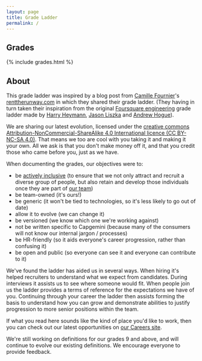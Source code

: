 ```yaml
---
layout: page
title: Grade Ladder
permalink: /
---
```


## Grades
{% include grades.html %}

## About
This grade ladder was inspired by a blog post from [Camille Fournier](https://twitter.com/skamille)'s [renttherunway.com](http://dresscode.renttherunway.com/blog/ladder) in which they shared their grade ladder. (They having in turn taken their  inspiration from the original [Foursquare engineering](http://engineering.foursquare.com/) grade ladder made by [Harry Heymann](https://twitter.com/harryh), [Jason Liszka](https://twitter.com/jliszka) and [Andrew Hogue](https://twitter.com/ahogue)).

We are sharing our latest evolution, licensed under the [creative commons Attribution-NonCommercial-ShareAlike 4.0 International licence (CC BY-NC-SA 4.0)](https://creativecommons.org/licenses/by-nc-sa/4.0/). That means we too are cool with you taking it and making it your own. All we ask is that you don't make money off it, and that you credit those who came before you, just as we have.

When documenting the grades, our objectives were to:

* be [actively inclusive](https://www.capgemini.com/gb-en/our-active-inclusion-strategy/) (to ensure that we not only attract and recruit a diverse group of people, but also retain and develop those individuals once they are part of [our team](https://www.capgemini.com/gb-en/careers/meet-our-people/))
* be team-owned (it's ours!)
* be generic (it won't be tied to technologies, so it's less likely to go out of date)
* allow it to evolve (we can change it)
* be versioned (we know which one we're working against)
* not be written specific to Capgemini (because many of the consumers will not know our internal jargon / processes)
* be HR-friendly (so it aids everyone's career progression, rather than confusing it)
* be open and public (so everyone can see it and everyone can contribute to it)

We've found the ladder has aided us in several ways. When hiring it's helped recruiters to understand what we expect from candidates. During interviews it assists us to see where someone would fit. When people join us the ladder provides a terms of reference for the expectations we have of you. Continuing through your career the ladder then assists forming the basis to understand how you can grow and demonstrate abilities to justify progression to more senior positions within the team.

If what you read here sounds like the kind of place you'd like to work, then you can check out our latest opportunities on [our Careers site](https://www.capgemini.com/gb-en/careers/).

We're still working on definitions for our grades 9 and above, and will continue to evolve our existing definitions. We encourage everyone to provide feedback.
